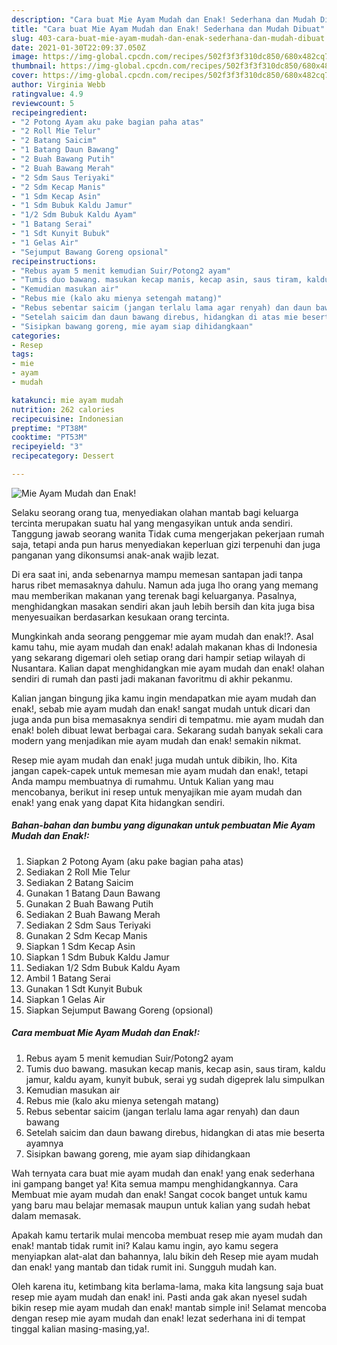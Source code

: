 ```yaml
---
description: "Cara buat Mie Ayam Mudah dan Enak! Sederhana dan Mudah Dibuat"
title: "Cara buat Mie Ayam Mudah dan Enak! Sederhana dan Mudah Dibuat"
slug: 403-cara-buat-mie-ayam-mudah-dan-enak-sederhana-dan-mudah-dibuat
date: 2021-01-30T22:09:37.050Z
image: https://img-global.cpcdn.com/recipes/502f3f3f310dc850/680x482cq70/mie-ayam-mudah-dan-enak-foto-resep-utama.jpg
thumbnail: https://img-global.cpcdn.com/recipes/502f3f3f310dc850/680x482cq70/mie-ayam-mudah-dan-enak-foto-resep-utama.jpg
cover: https://img-global.cpcdn.com/recipes/502f3f3f310dc850/680x482cq70/mie-ayam-mudah-dan-enak-foto-resep-utama.jpg
author: Virginia Webb
ratingvalue: 4.9
reviewcount: 5
recipeingredient:
- "2 Potong Ayam aku pake bagian paha atas"
- "2 Roll Mie Telur"
- "2 Batang Saicim"
- "1 Batang Daun Bawang"
- "2 Buah Bawang Putih"
- "2 Buah Bawang Merah"
- "2 Sdm Saus Teriyaki"
- "2 Sdm Kecap Manis"
- "1 Sdm Kecap Asin"
- "1 Sdm Bubuk Kaldu Jamur"
- "1/2 Sdm Bubuk Kaldu Ayam"
- "1 Batang Serai"
- "1 Sdt Kunyit Bubuk"
- "1 Gelas Air"
- "Sejumput Bawang Goreng opsional"
recipeinstructions:
- "Rebus ayam 5 menit kemudian Suir/Potong2 ayam"
- "Tumis duo bawang. masukan kecap manis, kecap asin, saus tiram, kaldu jamur, kaldu ayam, kunyit bubuk, serai yg sudah digeprek lalu simpulkan"
- "Kemudian masukan air"
- "Rebus mie (kalo aku mienya setengah matang)"
- "Rebus sebentar saicim (jangan terlalu lama agar renyah) dan daun bawang"
- "Setelah saicim dan daun bawang direbus, hidangkan di atas mie beserta ayamnya"
- "Sisipkan bawang goreng, mie ayam siap dihidangkaan"
categories:
- Resep
tags:
- mie
- ayam
- mudah

katakunci: mie ayam mudah 
nutrition: 262 calories
recipecuisine: Indonesian
preptime: "PT38M"
cooktime: "PT53M"
recipeyield: "3"
recipecategory: Dessert

---
```



![Mie Ayam Mudah dan Enak!](https://img-global.cpcdn.com/recipes/502f3f3f310dc850/680x482cq70/mie-ayam-mudah-dan-enak-foto-resep-utama.jpg)

Selaku seorang orang tua, menyediakan olahan mantab bagi keluarga tercinta merupakan suatu hal yang mengasyikan untuk anda sendiri. Tanggung jawab seorang  wanita Tidak cuma mengerjakan pekerjaan rumah saja, tetapi anda pun harus menyediakan keperluan gizi terpenuhi dan juga panganan yang dikonsumsi anak-anak wajib lezat.

Di era  saat ini, anda sebenarnya mampu memesan santapan jadi tanpa harus ribet memasaknya dahulu. Namun ada juga lho orang yang memang mau memberikan makanan yang terenak bagi keluarganya. Pasalnya, menghidangkan masakan sendiri akan jauh lebih bersih dan kita juga bisa menyesuaikan berdasarkan kesukaan orang tercinta. 



Mungkinkah anda seorang penggemar mie ayam mudah dan enak!?. Asal kamu tahu, mie ayam mudah dan enak! adalah makanan khas di Indonesia yang sekarang digemari oleh setiap orang dari hampir setiap wilayah di Nusantara. Kalian dapat menghidangkan mie ayam mudah dan enak! olahan sendiri di rumah dan pasti jadi makanan favoritmu di akhir pekanmu.

Kalian jangan bingung jika kamu ingin mendapatkan mie ayam mudah dan enak!, sebab mie ayam mudah dan enak! sangat mudah untuk dicari dan juga anda pun bisa memasaknya sendiri di tempatmu. mie ayam mudah dan enak! boleh dibuat lewat berbagai cara. Sekarang sudah banyak sekali cara modern yang menjadikan mie ayam mudah dan enak! semakin nikmat.

Resep mie ayam mudah dan enak! juga mudah untuk dibikin, lho. Kita jangan capek-capek untuk memesan mie ayam mudah dan enak!, tetapi Anda mampu membuatnya di rumahmu. Untuk Kalian yang mau mencobanya, berikut ini resep untuk menyajikan mie ayam mudah dan enak! yang enak yang dapat Kita hidangkan sendiri.

<!--inarticleads1-->

##### Bahan-bahan dan bumbu yang digunakan untuk pembuatan Mie Ayam Mudah dan Enak!:

1. Siapkan 2 Potong Ayam (aku pake bagian paha atas)
1. Sediakan 2 Roll Mie Telur
1. Sediakan 2 Batang Saicim
1. Gunakan 1 Batang Daun Bawang
1. Gunakan 2 Buah Bawang Putih
1. Sediakan 2 Buah Bawang Merah
1. Sediakan 2 Sdm Saus Teriyaki
1. Gunakan 2 Sdm Kecap Manis
1. Siapkan 1 Sdm Kecap Asin
1. Siapkan 1 Sdm Bubuk Kaldu Jamur
1. Sediakan 1/2 Sdm Bubuk Kaldu Ayam
1. Ambil 1 Batang Serai
1. Gunakan 1 Sdt Kunyit Bubuk
1. Siapkan 1 Gelas Air
1. Siapkan Sejumput Bawang Goreng (opsional)




<!--inarticleads2-->

##### Cara membuat Mie Ayam Mudah dan Enak!:

1. Rebus ayam 5 menit kemudian Suir/Potong2 ayam
1. Tumis duo bawang. masukan kecap manis, kecap asin, saus tiram, kaldu jamur, kaldu ayam, kunyit bubuk, serai yg sudah digeprek lalu simpulkan
1. Kemudian masukan air
1. Rebus mie (kalo aku mienya setengah matang)
1. Rebus sebentar saicim (jangan terlalu lama agar renyah) dan daun bawang
1. Setelah saicim dan daun bawang direbus, hidangkan di atas mie beserta ayamnya
1. Sisipkan bawang goreng, mie ayam siap dihidangkaan




Wah ternyata cara buat mie ayam mudah dan enak! yang enak sederhana ini gampang banget ya! Kita semua mampu menghidangkannya. Cara Membuat mie ayam mudah dan enak! Sangat cocok banget untuk kamu yang baru mau belajar memasak maupun untuk kalian yang sudah hebat dalam memasak.

Apakah kamu tertarik mulai mencoba membuat resep mie ayam mudah dan enak! mantab tidak rumit ini? Kalau kamu ingin, ayo kamu segera menyiapkan alat-alat dan bahannya, lalu bikin deh Resep mie ayam mudah dan enak! yang mantab dan tidak rumit ini. Sungguh mudah kan. 

Oleh karena itu, ketimbang kita berlama-lama, maka kita langsung saja buat resep mie ayam mudah dan enak! ini. Pasti anda gak akan nyesel sudah bikin resep mie ayam mudah dan enak! mantab simple ini! Selamat mencoba dengan resep mie ayam mudah dan enak! lezat sederhana ini di tempat tinggal kalian masing-masing,ya!.

